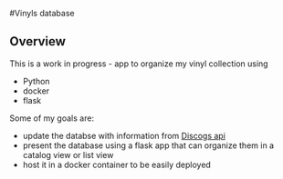 #Vinyls database

## Overview

This is a work in progress - app to organize my vinyl collection using
- Python
- docker
- flask

Some of my goals are:
- update the databse with information from [Discogs api](https://www.discogs.com/developers/#)
- present the database using a flask app that can organize them in a catalog view or list view
- host it in a docker container to be easily deployed
